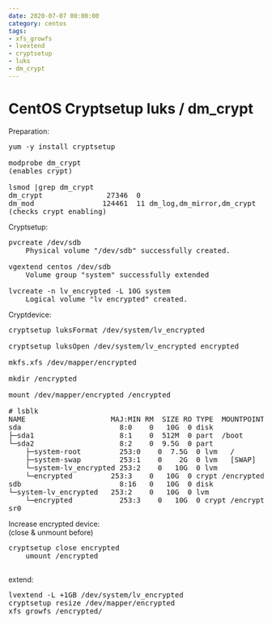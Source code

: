 ```yaml
--- 
date: 2020-07-07 00:00:00
category: centos
tags: 
- xfs_growfs
- lvextend
- cryptsetup
- luks
- dm_crypt
---
```


# CentOS Cryptsetup luks / dm_crypt

Preparation:
<pre>yum -y install cryptsetup

modprobe dm_crypt
(enables crypt)

lsmod |grep dm_crypt
dm_crypt               27346  0
dm_mod                124461  11 dm_log,dm_mirror,dm_crypt
(checks crypt enabling)
</pre>
Cryptsetup:
<pre>pvcreate /dev/sdb
    Physical volume "/dev/sdb" successfully created.

vgextend centos /dev/sdb
    Volume group "system" successfully extended

lvcreate -n lv_encrypted -L 10G system
    Logical volume "lv_encrypted" created.</pre>
Cryptdevice:
<pre>
cryptsetup luksFormat /dev/system/lv_encrypted

cryptsetup luksOpen /dev/system/lv_encrypted encrypted
    
mkfs.xfs /dev/mapper/encrypted
    
mkdir /encrypted
    
mount /dev/mapper/encrypted /encrypted
    
# lsblk
NAME                    MAJ:MIN RM  SIZE RO TYPE  MOUNTPOINT
sda                       8:0    0   10G  0 disk
├─sda1                    8:1    0  512M  0 part  /boot
└─sda2                    8:2    0  9.5G  0 part
    ├─system-root         253:0    0  7.5G  0 lvm   /
    ├─system-swap         253:1    0    2G  0 lvm   [SWAP]
    └─system-lv_encrypted 253:2    0   10G  0 lvm
    └─encrypted         253:3    0   10G  0 crypt /encrypted
sdb                       8:16   0   10G  0 disk
└─system-lv_encrypted   253:2    0   10G  0 lvm
    └─encrypted           253:3    0   10G  0 crypt /encrypted
sr0      
</pre>
Increase encrypted device:<br>
(close & unmount before)
<pre>cryptsetup close encrypted
    umount /encrypted
    </pre>
extend:
<pre>lvextend -L +1GB /dev/system/lv_encrypted
cryptsetup resize /dev/mapper/encrypted
xfs_growfs /encrypted/</pre>